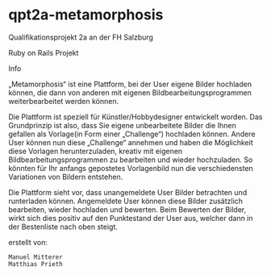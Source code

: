 qpt2a-metamorphosis
===================

Qualifikationsprojekt 2a an der FH Salzburg

Ruby on Rails Projekt

Info

„Metamorphosis“ ist eine Plattform, bei der User eigene Bilder hochladen können, die dann von anderen mit eigenen Bildbearbeitungsprogrammen weiterbearbeitet werden können.

Die Plattform ist speziell für Künstler/Hobbydesigner entwickelt worden. Das Grundprinzip ist also, dass Sie eigene unbearbeitete Bilder die Ihnen gefallen als Vorlage(in Form einer „Challenge“) hochladen können. Andere User können nun diese „Challenge“ annehmen und haben die Möglichkeit diese Vorlagen herunterzuladen, kreativ mit eigenen Bildbearbeitungsprogrammen zu bearbeiten und wieder hochzuladen. So könnten für Ihr anfangs gepostetes Vorlagenbild nun die verschiedensten Variationen von Bildern entstehen.

Die Plattform sieht vor, dass unangemeldete User Bilder betrachten und runterladen können. Angemeldete User können diese Bilder zusätzlich bearbeiten, wieder hochladen und bewerten. Beim Bewerten der Bilder, wirkt sich dies positiv auf den Punktestand der User aus, welcher dann in der Bestenliste nach oben steigt.


erstellt von:

	Manuel Mitterer
	Matthias Prieth